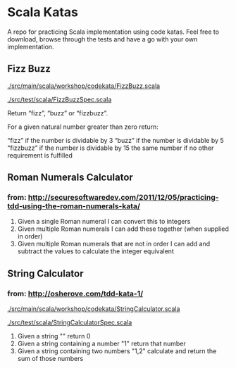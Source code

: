 # Scala Katas

A repo for practicing Scala implementation using code katas.  Feel free to download, browse through the tests and have a go with your own implementation.

## Fizz Buzz

[./src/main/scala/workshop/codekata/FizzBuzz.scala](https://github.com/Teqqles/scala-katas/blob/master/src/main/scala/workshop/codekata/FizzBuzz.scala)

[./src/test/scala/FizzBuzzSpec.scala](https://github.com/Teqqles/scala-katas/blob/master/src/test/scala/FizzBuzzSpec.scala)

Return “fizz”, “buzz” or “fizzbuzz”.

For a given natural number greater than zero return:

“fizz” if the number is dividable by 3
“buzz” if the number is dividable by 5
“fizzbuzz” if the number is dividable by 15
the same number if no other requirement is fulfilled

## Roman Numerals Calculator
### from: http://securesoftwaredev.com/2011/12/05/practicing-tdd-using-the-roman-numerals-kata/

1. Given a single Roman numeral I can convert this to integers
2. Given multiple Roman numerals I can add these together (when supplied in order)
3. Given multiple Roman numerals that are not in order I can add and subtract the values to calculate the integer equivalent

## String Calculator
### from: http://osherove.com/tdd-kata-1/

[./src/main/scala/workshop/codekata/StringCalculator.scala](https://github.com/Teqqles/scala-katas/blob/master/src/main/scala/workshop/codekata/StringCalculator.scala)

[./src/test/scala/StringCalculatorSpec.scala](https://github.com/Teqqles/scala-katas/blob/master/src/test/scala/StringCalculatorSpec.scala)

1. Given a string "" return 0
2. Given a string containing a number "1" return that number
3. Given a string containing two numbers "1,2" calculate and return the sum of those numbers
